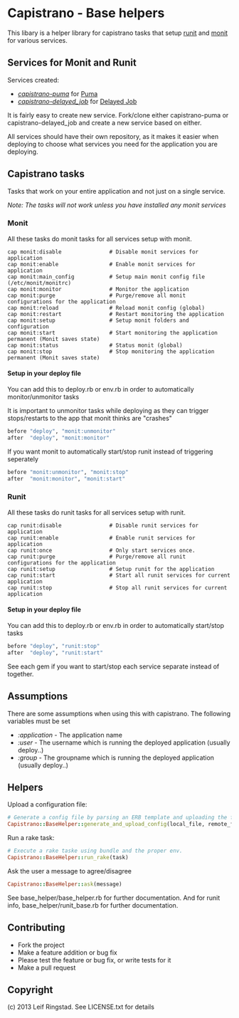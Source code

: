 # Capistrano - Base helpers

This libary is a helper library for capistrano tasks that setup [runit](smarden.org/runit/) and [monit](http://mmonit.com/monit) for various services.

## Services for Monit and Runit

Services created:

* _[capistrano-puma](https://github.com/leifcr/capistrano-puma)_ for [Puma](http://puma.io)
* _[capistrano-delayed_job](https://github.com/leifcr/capistrano-delayed_job)_ for [Delayed Job](https://github.com/collectiveidea/delayed_job)

It is fairly easy to create new service. Fork/clone either capistrano-puma or capistrano-delayed_job and create a new service based on either.

All services should have their own repository, as it makes it easier when deploying to choose what services you need for the application you are deploying.

## Capistrano tasks

Tasks that work on your entire application and not just on a single service.

_Note: The tasks will not work unless you have installed any monit services_

### Monit

All these tasks do monit tasks for all services setup with monit.

```
cap monit:disable               # Disable monit services for application
cap monit:enable                # Enable monit services for application
cap monit:main_config           # Setup main monit config file (/etc/monit/monitrc)
cap monit:monitor               # Monitor the application
cap monit:purge                 # Purge/remove all monit configurations for the application
cap monit:reload                # Reload monit config (global)
cap monit:restart               # Restart monitoring the application
cap monit:setup                 # Setup monit folders and configuration
cap monit:start                 # Start monitoring the application permanent (Monit saves state)
cap monit:status                # Status monit (global)
cap monit:stop                  # Stop monitoring the application permanent (Monit saves state)
```

#### Setup in your deploy file

You can add this to deploy.rb or env.rb in order to automatically monitor/unmonitor tasks

It is important to unmonitor tasks while deploying as they can trigger stops/restarts to the app that monit thinks are "crashes"

```ruby
before "deploy", "monit:unmonitor"
after  "deploy", "monit:monitor"
```

If you want monit to automatically start/stop runit instead of triggering seperately

```ruby
before "monit:unmonitor", "monit:stop"
after  "monit:monitor", "monit:start"
```

### Runit

All these tasks do runit tasks for all services setup with runit.

```
cap runit:disable               # Disable runit services for application
cap runit:enable                # Enable runit services for application
cap runit:once                  # Only start services once.
cap runit:purge                 # Purge/remove all runit configurations for the application
cap runit:setup                 # Setup runit for the application
cap runit:start                 # Start all runit services for current application
cap runit:stop                  # Stop all runit services for current application
```

#### Setup in your deploy file

You can add this to deploy.rb or env.rb in order to automatically start/stop tasks

```ruby
before "deploy", "runit:stop"
after  "deploy", "runit:start"
```

See each gem if you want to start/stop each service separate instead of together.

## Assumptions

There are some assumptions when using this with capistrano.
The following variables must be set

* _:application_ - The application name
* _:user_ - The username which is running the deployed application (usually deploy..)
* _:group_ - The groupname which is running the deployed application (usually deploy..)


## Helpers

Upload a configuration file:

```ruby
# Generate a config file by parsing an ERB template and uploading the file. Both paths should be absolute
Capistrano::BaseHelper::generate_and_upload_config(local_file, remote_file, use_sudo=false)
```

Run a rake task:
```ruby
# Execute a rake taske using bundle and the proper env.
Capistrano::BaseHelper::run_rake(task)
```

Ask the user a message to agree/disagree
```ruby
Capistrano::BaseHelper::ask(message)
```

See base_helper/base_helper.rb for further documentation.
And for runit info, base_helper/runit_base.rb for further documentation.

## Contributing

* Fork the project
* Make a feature addition or bug fix
* Please test the feature or bug fix, or write tests for it
* Make a pull request

## Copyright

(c) 2013 Leif Ringstad. See LICENSE.txt for details

